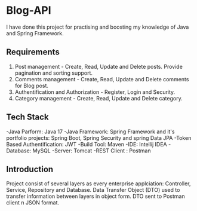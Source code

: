 # Blog-API
I have done this project for practising and boosting my knowledge of Java and Spring Framework. 

## Requirements
1. Post management - Create, Read, Update and Delete posts. Provide pagination and sorting support.
2. Comments management - Create, Read, Update and Delete comments for Blog post.
3. Authentification and Authorization - Register, Login and Security.
4. Category management - Create, Read, Update and Delete category.

## Tech Stack
-Java Parform: Java 17
-Java Framework: Spring Framework and it's portfolio projects: Spring Boot, Spring Security and spring Data JPA
-Token Based Authentification: JWT
-Build Tool: Maven
-IDE: Intellij IDEA
-Database: MySQL
-Server: Tomcat
-REST Client : Postman

## Introduction
Project consist of several layers as every enterprise applciation: Controller, Service, Repository and Database. Data Transfer Object (DTO) used to transfer information between layers in object form. DTO sent to Postman client n JSON format.
